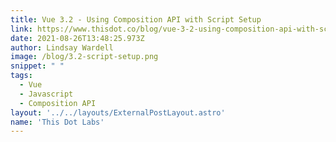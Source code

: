 ```yaml
---
title: Vue 3.2 - Using Composition API with Script Setup
link: https://www.thisdot.co/blog/vue-3-2-using-composition-api-with-script-setup
date: 2021-08-26T13:48:25.973Z
author: Lindsay Wardell
image: /blog/3.2-script-setup.png
snippet: " "
tags:
  - Vue
  - Javascript
  - Composition API
layout: '../../layouts/ExternalPostLayout.astro'
name: 'This Dot Labs'
---
```

